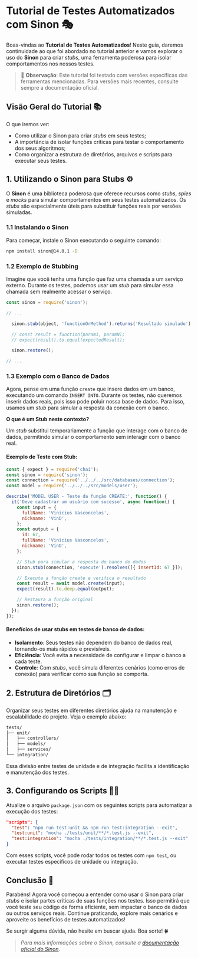 # Tutorial de Testes Automatizados com Sinon 🎭

Boas-vindas ao **Tutorial de Testes Automatizados**! Neste guia, daremos continuidade ao que foi abordado no tutorial anterior e vamos explorar o uso do **Sinon** para criar _stubs_, uma ferramenta poderosa para isolar comportamentos nos nossos testes.

> 👀 **Observação**: Este tutorial foi testado com versões específicas das ferramentas mencionadas. Para versões mais recentes, consulte sempre a documentação oficial.

## Visão Geral do Tutorial 📚

O que iremos ver:
- Como utilizar o Sinon para criar _stubs_ em seus testes;
- A importância de isolar funções críticas para testar o comportamento dos seus algoritmos;
- Como organizar a estrutura de diretórios, arquivos e scripts para executar seus testes.

## 1. Utilizando o Sinon para Stubs ⚙️

O **Sinon** é uma biblioteca poderosa que oferece recursos como _stubs_, _spies_ e _mocks_ para simular comportamentos em seus testes automatizados. Os _stubs_ são especialmente úteis para substituir funções reais por versões simuladas.

### 1.1 Instalando o Sinon

Para começar, instale o Sinon executando o seguinte comando:

```bash
npm install sinon@14.0.1 -D
```

### 1.2 Exemplo de Stubbing

Imagine que você tenha uma função que faz uma chamada a um serviço externo. Durante os testes, podemos usar um _stub_ para simular essa chamada sem realmente acessar o serviço.

```javascript
const sinon = require('sinon');

// ...

  sinon.stub(object, 'functionOrMethod').returns('Resultado simulado');

  // const result = function(param1, paramN);
  // expect(result).to.equal(expectedResult);

  sinon.restore();

// ...
```

### 1.3 Exemplo com o Banco de Dados

Agora, pense em uma função `create` que insere dados em um banco, executando um comando `INSERT INTO`. Durante os testes, não queremos inserir dados reais, pois isso pode poluir nossa base de dados. Para isso, usamos um _stub_ para simular a resposta da conexão com o banco.

**O que é um Stub neste contexto?**

Um _stub_ substitui temporariamente a função que interage com o banco de dados, permitindo simular o comportamento sem interagir com o banco real.

#### Exemplo de Teste com Stub:

```javascript
const { expect } = require('chai');
const sinon = require('sinon');
const connection = require('../../../src/databases/connection');
const model = require('../../../src/models/user');

describe('MODEL USER - Teste da função CREATE:', function() {
  it('Deve cadastrar um usuário com sucesso', async function() {
    const input = {
      fullName: 'Vinicius Vasconcelos',
      nickname: 'VinD',
    };
    const output = {
      id: 67,
      fullName: 'Vinicius Vasconcelos',
      nickname: 'VinD',
    };

    // Stub para simular a resposta do banco de dados
    sinon.stub(connection, 'execute').resolves([{ insertId: 67 }]);

    // Executa a função create e verifica o resultado
    const result = await model.create(input);
    expect(result).to.deep.equal(output);

    // Restaura a função original
    sinon.restore();
  });
});
```

#### Benefícios de usar stubs em testes de banco de dados:
- **Isolamento**: Seus testes não dependem do banco de dados real, tornando-os mais rápidos e previsíveis.
- **Eficiência**: Você evita a necessidade de configurar e limpar o banco a cada teste.
- **Controle**: Com _stubs_, você simula diferentes cenários (como erros de conexão) para verificar como sua função se comporta.

## 2. Estrutura de Diretórios 🗂️

Organizar seus testes em diferentes diretórios ajuda na manutenção e escalabilidade do projeto. Veja o exemplo abaixo:

```bash
tests/
├── unit/
│   ├── controllers/
│   ├── models/
│   ├── services/
└── integration/
```

Essa divisão entre testes de unidade e de integração facilita a identificação e manutenção dos testes.

## 3. Configurando os Scripts 👨‍🔧

Atualize o arquivo `package.json` com os seguintes scripts para automatizar a execução dos testes:

```json
"scripts": {
  "test": "npm run test:unit && npm run test:integration --exit",
  "test:unit": "mocha ./tests/unit/**/*.test.js --exit",
  "test:integration": "mocha ./tests/integration/**/*.test.js --exit"
}
```

Com esses scripts, você pode rodar todos os testes com `npm test`, ou executar testes específicos de unidade ou integração.

## Conclusão 🌟

Parabéns! Agora você começou a entender como usar o Sinon para criar _stubs_ e isolar partes críticas de suas funções nos testes. Isso permitirá que você teste seu código de forma eficiente, sem impactar o banco de dados ou outros serviços reais. Continue praticando, explore mais cenários e aproveite os benefícios de testes automatizados! 

Se surgir alguma dúvida, não hesite em buscar ajuda. Boa sorte! 🍀

> _Para mais informações sobre o Sinon, consulte a [documentação oficial do Sinon](https://sinonjs.org/)._
